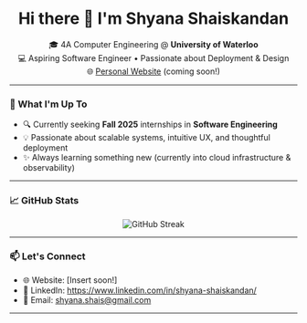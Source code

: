 <h1 align="center">Hi there 👋 I'm Shyana Shaiskandan</h1>

<p align="center">
  🎓 4A Computer Engineering @ <strong>University of Waterloo</strong> <br/>
  💻 Aspiring Software Engineer • Passionate about Deployment & Design <br/>
  🌐 <a href="YOUR_WEBSITE_LINK_HERE">Personal Website</a> (coming soon!)
</p>

---

### 🚀 What I'm Up To
- 🔍 Currently seeking **Fall 2025** internships in **Software Engineering**
- 💡 Passionate about scalable systems, intuitive UX, and thoughtful deployment
- ✨ Always learning something new (currently into cloud infrastructure & observability)

---

### 📈 GitHub Stats

<p align="center">
  <img src="https://github-readme-streak-stats.herokuapp.com/?user=shyanashaiskandan&theme=radical" alt="GitHub Streak" />
</p>

---


### 📫 Let's Connect
- 🌐 Website: [Insert soon!]
- 💼 LinkedIn: https://www.linkedin.com/in/shyana-shaiskandan/
- 📨 Email: shyana.shais@gmail.com

---
